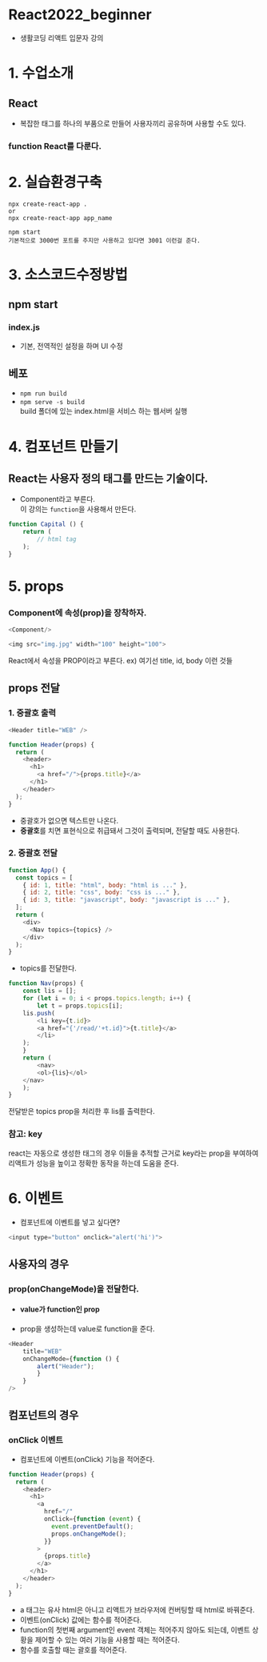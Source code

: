 # React2022_beginner

- 생활코딩 리액트 입문자 강의

# 1. 수업소개
## React
- 복잡한 태그를 하나의 부품으로 만들어 사용자끼리 공유하며 사용할 수도 있다.
### function React를 다룬다.

# 2. 실습환경구축

```
npx create-react-app .
or
npx create-react-app app_name

npm start
기본적으로 3000번 포트를 주지만 사용하고 있다면 3001 이런걸 준다.
```
# 3. 소스코드수정방법
## npm start
### index.js
- 기본, 전역적인 설정을 하며 UI 수정

## 베포
- `npm run build`
- `npm serve -s build`  
build 폴더에 있는 index.html을 서비스 하는 웹서버 실행

# 4. 컴포넌트 만들기
## React는 사용자 정의 태그를 만드는 기술이다.
- Component라고 부른다.  
이 강의는 `function`을 사용해서 만든다.
```js
function Capital () {
    return (
        // html tag
    );
}
```

# 5. props
### Component에 속성(prop)을 장착하자.
``` js
<Component/>

<img src="img.jpg" width="100" height="100">
```
React에서 속성을 PROP이라고 부른다. ex) 여기선 title, id, body 이런 것들

## props 전달

### 1. 중괄호 출력
```js
<Header title="WEB" />
```
```js
function Header(props) {
  return (
    <header>
      <h1>
        <a href="/">{props.title}</a>
      </h1>
    </header>
  );
}
```
- 중괄호가 없으면 텍스트만 나온다.
- **중괄호**를 치면 표현식으로 취급돼서 그것이 출력되며, 전달할 때도 사용한다.
### 2. 중괄호 전달
```js
function App() {
  const topics = [
    { id: 1, title: "html", body: "html is ..." },
    { id: 2, title: "css", body: "css is ..." },
    { id: 3, title: "javascript", body: "javascript is ..." },
  ];
  return (
    <div>
      <Nav topics={topics} />
    </div>
  );
}
```
- topics를 전달한다.
```js
function Nav(props) {
    const lis = [];
    for (let i = 0; i < props.topics.length; i++) {
        let t = props.topics[i];
    lis.push(
        <li key={t.id}>
        <a href="{'/read/'+t.id}">{t.title}</a>
        </li>
    );
    }
    return (
        <nav>
        <ol>{lis}</ol>
    </nav>
    );
}
```
전달받은 topics prop을 처리한 후 lis를 출력한다.

### 참고: key
react는 자동으로 생성한 태그의 경우 이들을 추적할 근거로 key라는 prop을 부여하여 리액트가 성능을 높이고 정확한 동작을 하는데 도움을 준다.

# 6. 이벤트
- 컴포넌트에 이벤트를 넣고 싶다면?
```js
<input type="button" onclick="alert('hi')">
```
## 사용자의 경우
### prop(onChangeMode)을 전달한다.
- #### value가 function인 prop
- prop을 생성하는데 value로 function을 준다.
```js
<Header
    title="WEB"
    onChangeMode={function () {
        alert("Header");
        }
    }
/>
```
## 컴포넌트의 경우
### onClick 이벤트
- 컴포넌트에 이벤트(onClick) 기능을 적어준다.
```js
function Header(props) {
  return (
    <header>
      <h1>
        <a
          href="/"
          onClick={function (event) {
            event.preventDefault();
            props.onChangeMode();
          }}
        >
          {props.title}
        </a>
      </h1>
    </header>
  );
}
```
- a 태그는 유사 html은 아니고 리액트가 브라우저에 컨버팅할 때 html로 바꿔준다.
- 이벤트(onClick) 값에는 함수를 적어준다.
- function의 첫번째 argument인 event 객체는 적어주지 않아도 되는데, 이벤트 상황을 제어할 수 있는 여러 기능을 사용할 때는 적어준다.
- 함수를 호출할 때는 괄호를 적어준다.
